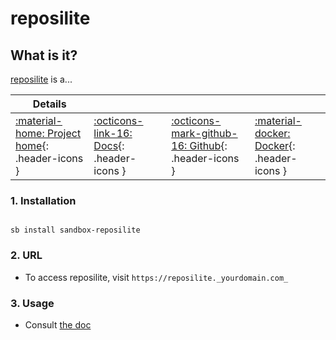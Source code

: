 # reposilite

## What is it?

[reposilite](https://reposilite.com/) is a...

| Details     |             |             |             |
|-------------|-------------|-------------|-------------|
| [:material-home: Project home](https://reposilite.com/){: .header-icons } | [:octicons-link-16: Docs](https://reposilite.com/guide/about){: .header-icons } | [:octicons-mark-github-16: Github](https://github.com/dzikoysk/reposilite){: .header-icons } | [:material-docker: Docker](https://hub.docker.com/r/dzikoysk/reposilite){: .header-icons }|

### 1. Installation

``` shell

sb install sandbox-reposilite

```

### 2. URL

- To access reposilite, visit `https://reposilite._yourdomain.com_`

### 3. Usage

- Consult [the doc](https://reposilite.com/guide/docker)
